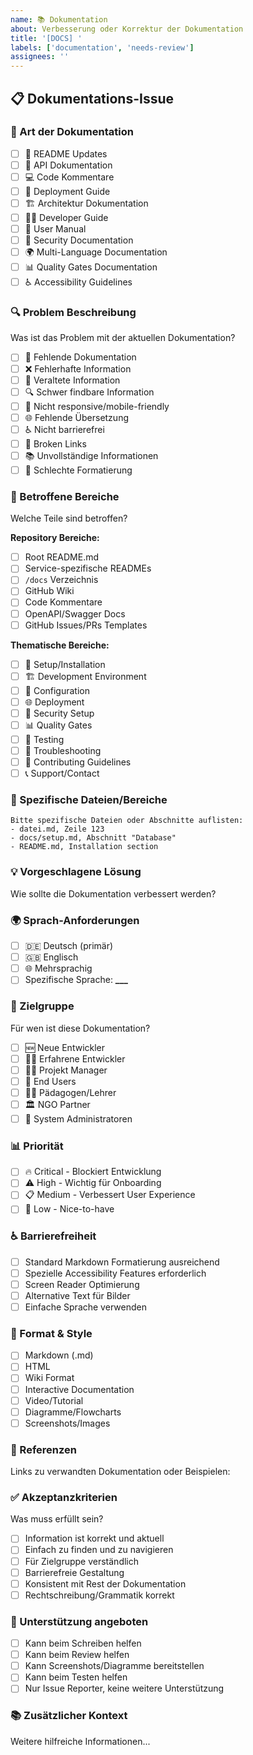 ```yaml
---
name: 📚 Dokumentation
about: Verbesserung oder Korrektur der Dokumentation
title: '[DOCS] '
labels: ['documentation', 'needs-review']
assignees: ''
---
```


## 📋 Dokumentations-Issue

### 🎯 Art der Dokumentation

- [ ] 📖 README Updates
- [ ] 🔧 API Dokumentation
- [ ] 💻 Code Kommentare
- [ ] 🚀 Deployment Guide
- [ ] 🏗️ Architektur Dokumentation
- [ ] 👨‍💻 Developer Guide
- [ ] 👤 User Manual
- [ ] 🔐 Security Documentation
- [ ] 🌍 Multi-Language Documentation
- [ ] 📊 Quality Gates Documentation
- [ ] ♿ Accessibility Guidelines

### 🔍 Problem Beschreibung

Was ist das Problem mit der aktuellen Dokumentation?

- [ ] 📝 Fehlende Dokumentation
- [ ] ❌ Fehlerhafte Information
- [ ] 📅 Veraltete Information
- [ ] 🔍 Schwer findbare Information
- [ ] 📱 Nicht responsive/mobile-friendly
- [ ] 🌐 Fehlende Übersetzung
- [ ] ♿ Nicht barrierefrei
- [ ] 🔗 Broken Links
- [ ] 📚 Unvollständige Informationen
- [ ] 🎨 Schlechte Formatierung

### 📍 Betroffene Bereiche

Welche Teile sind betroffen?

**Repository Bereiche:**

- [ ] Root README.md
- [ ] Service-spezifische READMEs
- [ ] `/docs` Verzeichnis
- [ ] GitHub Wiki
- [ ] Code Kommentare
- [ ] OpenAPI/Swagger Docs
- [ ] GitHub Issues/PRs Templates

**Thematische Bereiche:**

- [ ] 🚀 Setup/Installation
- [ ] 🏗️ Development Environment
- [ ] 🔧 Configuration
- [ ] 🌐 Deployment
- [ ] 🔐 Security Setup
- [ ] 📊 Quality Gates
- [ ] 🧪 Testing
- [ ] 🐛 Troubleshooting
- [ ] 🤝 Contributing Guidelines
- [ ] 📞 Support/Contact

### 🎯 Spezifische Dateien/Bereiche

```text
Bitte spezifische Dateien oder Abschnitte auflisten:
- datei.md, Zeile 123
- docs/setup.md, Abschnitt "Database"
- README.md, Installation section
```

### 💡 Vorgeschlagene Lösung

Wie sollte die Dokumentation verbessert werden?

### 🌍 Sprach-Anforderungen

- [ ] 🇩🇪 Deutsch (primär)
- [ ] 🇬🇧 Englisch
- [ ] 🌐 Mehrsprachig
- [ ] Spezifische Sprache: ****\_\_\_****

### 👥 Zielgruppe

Für wen ist diese Dokumentation?

- [ ] 🆕 Neue Entwickler
- [ ] 👨‍💻 Erfahrene Entwickler
- [ ] 👨‍💼 Projekt Manager
- [ ] 🎯 End Users
- [ ] 👨‍🎓 Pädagogen/Lehrer
- [ ] 🏛️ NGO Partner
- [ ] 🔧 System Administratoren

### 📊 Priorität

- [ ] 🔥 Critical - Blockiert Entwicklung
- [ ] ⚠️ High - Wichtig für Onboarding
- [ ] 📋 Medium - Verbessert User Experience
- [ ] 📝 Low - Nice-to-have

### ♿ Barrierefreiheit

- [ ] Standard Markdown Formatierung ausreichend
- [ ] Spezielle Accessibility Features erforderlich
- [ ] Screen Reader Optimierung
- [ ] Alternative Text für Bilder
- [ ] Einfache Sprache verwenden

### 🎨 Format & Style

- [ ] Markdown (.md)
- [ ] HTML
- [ ] Wiki Format
- [ ] Interactive Documentation
- [ ] Video/Tutorial
- [ ] Diagramme/Flowcharts
- [ ] Screenshots/Images

### 🔗 Referenzen

Links zu verwandten Dokumentation oder Beispielen:

### ✅ Akzeptanzkriterien

Was muss erfüllt sein?

- [ ] Information ist korrekt und aktuell
- [ ] Einfach zu finden und zu navigieren
- [ ] Für Zielgruppe verständlich
- [ ] Barrierefreie Gestaltung
- [ ] Konsistent mit Rest der Dokumentation
- [ ] Rechtschreibung/Grammatik korrekt

### 🤝 Unterstützung angeboten

- [ ] Kann beim Schreiben helfen
- [ ] Kann beim Review helfen
- [ ] Kann Screenshots/Diagramme bereitstellen
- [ ] Kann beim Testen helfen
- [ ] Nur Issue Reporter, keine weitere Unterstützung

### 📚 Zusätzlicher Kontext

Weitere hilfreiche Informationen...
